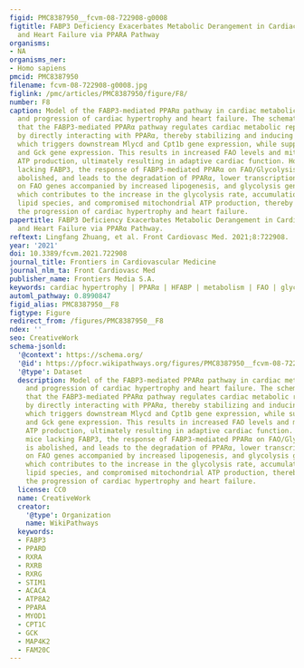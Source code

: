 ```yaml
---
figid: PMC8387950__fcvm-08-722908-g0008
figtitle: FABP3 Deficiency Exacerbates Metabolic Derangement in Cardiac Hypertrophy
  and Heart Failure via PPARA Pathway
organisms:
- NA
organisms_ner:
- Homo sapiens
pmcid: PMC8387950
filename: fcvm-08-722908-g0008.jpg
figlink: /pmc/articles/PMC8387950/figure/F8/
number: F8
caption: Model of the FABP3-mediated PPARα pathway in cardiac metabolic reprogramming
  and progression of cardiac hypertrophy and heart failure. The schematic demonstrates
  that the FABP3-mediated PPARα pathway regulates cardiac metabolic reprogramming
  by directly interacting with PPARα, thereby stabilizing and inducing its transactivation,
  which triggers downstream Mlycd and Cpt1b gene expression, while suppressing Acaca
  and Gck gene expression. This results in increased FAO levels and mitochondrial
  ATP production, ultimately resulting in adaptive cardiac function. However, in mice
  lacking FABP3, the response of FABP3-mediated PPARα on FAO/Glycolysis balance is
  abolished, and leads to the degradation of PPARα, lower transcriptional activity
  on FAO genes accompanied by increased lipogenesis, and glycolysis gene expression,
  which contributes to the increase in the glycolysis rate, accumulation of toxic
  lipid species, and compromised mitochondrial ATP production, thereby aggravating
  the progression of cardiac hypertrophy and heart failure.
papertitle: FABP3 Deficiency Exacerbates Metabolic Derangement in Cardiac Hypertrophy
  and Heart Failure via PPARα Pathway.
reftext: Lingfang Zhuang, et al. Front Cardiovasc Med. 2021;8:722908.
year: '2021'
doi: 10.3389/fcvm.2021.722908
journal_title: Frontiers in Cardiovascular Medicine
journal_nlm_ta: Front Cardiovasc Med
publisher_name: Frontiers Media S.A.
keywords: cardiac hypertrophy | PPARα | HFABP | metabolism | FAO | glycolysis
automl_pathway: 0.8990847
figid_alias: PMC8387950__F8
figtype: Figure
redirect_from: /figures/PMC8387950__F8
ndex: ''
seo: CreativeWork
schema-jsonld:
  '@context': https://schema.org/
  '@id': https://pfocr.wikipathways.org/figures/PMC8387950__fcvm-08-722908-g0008.html
  '@type': Dataset
  description: Model of the FABP3-mediated PPARα pathway in cardiac metabolic reprogramming
    and progression of cardiac hypertrophy and heart failure. The schematic demonstrates
    that the FABP3-mediated PPARα pathway regulates cardiac metabolic reprogramming
    by directly interacting with PPARα, thereby stabilizing and inducing its transactivation,
    which triggers downstream Mlycd and Cpt1b gene expression, while suppressing Acaca
    and Gck gene expression. This results in increased FAO levels and mitochondrial
    ATP production, ultimately resulting in adaptive cardiac function. However, in
    mice lacking FABP3, the response of FABP3-mediated PPARα on FAO/Glycolysis balance
    is abolished, and leads to the degradation of PPARα, lower transcriptional activity
    on FAO genes accompanied by increased lipogenesis, and glycolysis gene expression,
    which contributes to the increase in the glycolysis rate, accumulation of toxic
    lipid species, and compromised mitochondrial ATP production, thereby aggravating
    the progression of cardiac hypertrophy and heart failure.
  license: CC0
  name: CreativeWork
  creator:
    '@type': Organization
    name: WikiPathways
  keywords:
  - FABP3
  - PPARD
  - RXRA
  - RXRB
  - RXRG
  - STIM1
  - ACACA
  - ATP8A2
  - PPARA
  - MYOD1
  - CPT1C
  - GCK
  - MAP4K2
  - FAM20C
---
```

